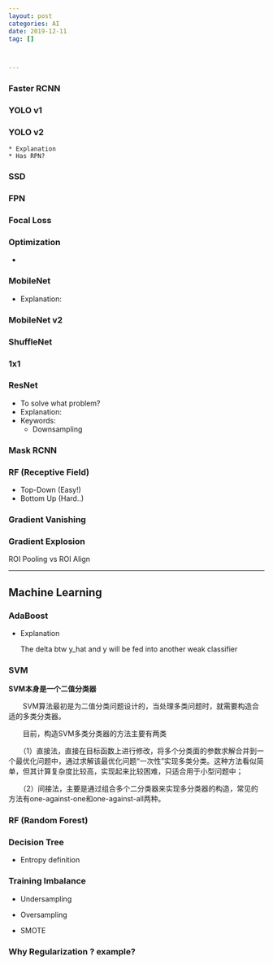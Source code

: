 ```yaml
---
layout: post
categories: AI
date: 2019-12-11
tag: [] 



---
```


### Faster RCNN

### YOLO v1

### YOLO v2

	* Explanation
	* Has RPN?

### SSD

### FPN

### Focal Loss

### Optimization

* 

### MobileNet

* Explanation:

### MobileNet v2

### ShuffleNet

### 1x1

### ResNet

* To solve what problem?
* Explanation:
* Keywords:
  * Downsampling

### Mask RCNN

### RF (Receptive Field)

* Top-Down (Easy!)
* Bottom Up (Hard..)

### Gradient Vanishing

### Gradient Explosion

ROI Pooling vs ROI Align



------



## Machine Learning

### AdaBoost

* Explanation

  The delta btw y_hat and y will be fed into another weak classifier 

### SVM

**SVM本身是一个二值分类器**

　　SVM算法最初是为二值分类问题设计的，当处理多类问题时，就需要构造合适的多类分类器。

　　目前，构造SVM多类分类器的方法主要有两类

　　（1）直接法，直接在目标函数上进行修改，将多个分类面的参数求解合并到一个最优化问题中，通过求解该最优化问题“一次性”实现多类分类。这种方法看似简单，但其计算复杂度比较高，实现起来比较困难，只适合用于小型问题中；

　　（2）间接法，主要是通过组合多个二分类器来实现多分类器的构造，常见的方法有one-against-one和one-against-all两种。

### RF (Random Forest)



### Decision Tree 

* Entropy definition



###  Training Imbalance

* Undersampling
* Oversampling

* SMOTE

### Why Regularization ? example?